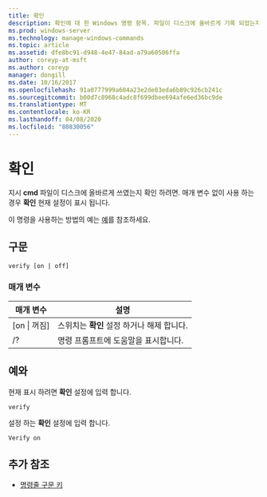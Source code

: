 ```yaml
---
title: 확인
description: 확인에 대 한 Windows 명령 항목. 파일이 디스크에 올바르게 기록 되었는지 확인할 지 여부를 **cmd** 에 알려 줍니다.
ms.prod: windows-server
ms.technology: manage-windows-commands
ms.topic: article
ms.assetid: dfe8bc91-d948-4e47-84ad-a79a60506ffa
author: coreyp-at-msft
ms.author: coreyp
manager: dongill
ms.date: 10/16/2017
ms.openlocfilehash: 91a0777999a604a23e2de83eda6b89c926cb241c
ms.sourcegitcommit: b00d7c8968c4adc8f699dbee694afe6ed36bc9de
ms.translationtype: MT
ms.contentlocale: ko-KR
ms.lasthandoff: 04/08/2020
ms.locfileid: "80830056"
---
```

# <a name="verify"></a>확인



지시 **cmd** 파일이 디스크에 올바르게 쓰였는지 확인 하려면. 매개 변수 없이 사용 하는 경우 **확인** 현재 설정이 표시 됩니다.

이 명령을 사용하는 방법의 예는 [예](#BKMK_examples)를 참조하세요.

## <a name="syntax"></a>구문

```
verify [on | off]
```

### <a name="parameters"></a>매개 변수

|매개 변수|설명|
|---------|-----------|
|[on \| 꺼짐]|스위치는 **확인** 설정 하거나 해제 합니다.|
|/?|명령 프롬프트에 도움말을 표시합니다.|

## <a name="examples"></a><a name=BKMK_examples></a>예와

현재 표시 하려면 **확인** 설정에 입력 합니다.
```
verify
```
설정 하는 **확인** 설정에 입력 합니다.
```
Verify on
```

## <a name="additional-references"></a>추가 참조

- [명령줄 구문 키](command-line-syntax-key.md)